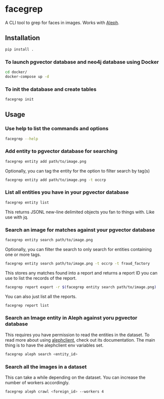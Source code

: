# facegrep

A CLI tool to grep for faces in images. Works with [Aleph](https://github.com/alephdata/aleph).

## Installation

```sh
pip install .
```

### To launch pgvector database and neo4j database using Docker

```sh
cd docker/
docker-compose up -d
```

### To init the database and create tables

```sh
facegrep init
```

## Usage

### Use help to list the commands and options

```sh
facegrep --help
```

### Add entity to pgvector database for searching

```sh
facegrep entity add path/to/image.png
```

Optionally, you can  tag the entity for the option to filter search by tag(s)

```sh
facegrep entity add path/to/image.png -t occrp
```

### List all entities you have in your pgvector database

```sh
facegrep entity list
```

This returns JSONL new-line delimited objects you fan to things with. Like use with jq.

### Search an image for matches against your pgvector database

```sh
facegrep entity search path/to/image.png
```

Optionally, you can filter the search to only search for entities containing one or more tags.

```sh
facegrep entity search path/to/image.png -t occrp -t fraud_factory
```

This stores any matches found into a report and returns a report ID you can use to list the records of the report.

```sh
facegrep report export -r $(facegrep entity search path/to/image.png)
```

You can also just list all the reports.

```sh
facegrep report list
```

### Search an Image entity in Aleph against yoru pgvector database

This requires you have permission to read the entities in the dataset. To read more about using [alephclient](https://docs.alephdata.org/developers/alephclient), check out its documentation. The main thing is to have the alephclient env variables set.

```sh
facegrep aleph search <entity_id>
````

### Search all the images in a dataset

This can take a while depending on the dataset. You can increase the number of workers accordingly.

```sh
facegrep aleph crawl <foreign_id> --workers 4
```
